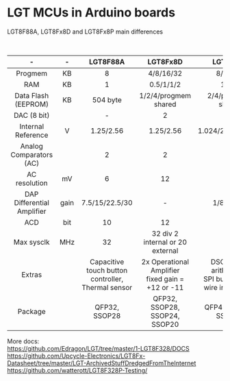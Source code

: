 # LGT MCUs in Arduino boards

LGT8F88A, LGT8Fx8D and LGT8Fx8P main differences

<br>

| - | - | LGT8F88A | LGT8Fx8D | LGT8Fx8P |
| :-----------: | :----: | :-------: | :---------: | :--------:|
| Progmem | KB | 8 | 4/8/16/32 | 8/16/32 |
| RAM | KB | 1 | 0.5/1/1/2 | 1/1/2 |
| Data Flash (EEPROM) | KB | 504 byte | 1/2/4/progmem shared | 2/4/progmem shared |
| DAC (8 bit) |  | - | 2 | 1 |
| Internal Reference | V | 1.25/2.56 | 1.25/2.56 | 1.024/2.048/4.096 |
| Analog Comparators (AC) |  | 2 | 2 | 2 |
| AC resolution | mV | 6 | 12 | 10 |
| DAP Differential Amplifier | gain | 7.5/15/22.5/30 | - | 1/8/16/32 |
| ACD | bit | 10 | 12 | 12 |
| Max sysclk | MHz | 32 | 32 div 2 internal or 20 external | 32 |
| Extras |  | Capacitive touch button controller, <br> Thermal sensor | 2x Operational Amplifier <br> fixed gain = +12 or -11 | DSC (16 bit arithmetic), <br> SPI buffer, SPI 2 wire input mode |
| Package |  | QFP32, SSOP28 | QFP32, SSOP28, SSOP24, SSOP20 | QFP48, QFP32, SSOP20 |

More docs: <br>
https://github.com/Edragon/LGT/tree/master/1-LGT8F328/DOCS <br>
https://github.com/Upcycle-Electronics/LGT8Fx-Datasheet/tree/master/LGT-ArchivedStuffDredgedFromTheInternet <br>
https://github.com/watterott/LGT8F328P-Testing/ <br>
